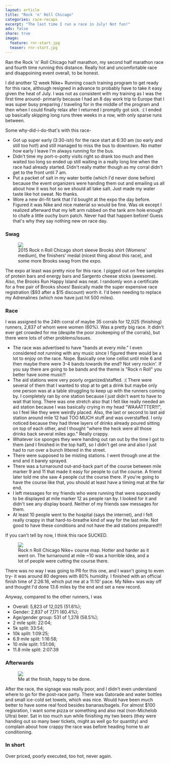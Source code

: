 ```yaml
---
layout: article
title: "Rock 'n' Roll Chicago"
categories: race-recaps
excerpt: "The last time I run a race in July! Not fun!"
ads: false
share: true
image:
  feature: rnr-start.jpg
  teaser: rnr-start.jpg
---
```


Ran the Rock 'n' Roll Chicago half marathon, my second half marathon race and fourth time running this distance. Really hot and uncomfortable race and disappoining event overall, to be honest.
 
I did another 12 week Nike+ Running coach training program to get ready for this race, although resigned in advance to probably have to take it easy given the heat of July.  I was not as consistent with my training as I was the first time around- primarily because I had an 8 day work trip to Europe that I was super busy preparing / traveling for in the middle of the program and then when I could finally relax afer I returned I promptly got sick.  :(  I ended up basically skipping long runs three weeks in a row, with only sparse runs between.

 
Some why-did-i-do-that's with this race-

* Got up super early (3:30-ish) for the race start at 6:30 am (so early and still too hot!) and still managed to miss the bus to downtown. No matter how early I leave I'm always running for the bus. 
* Didn't time my port-o-potty visits right so drank too much and then waited too long so ended up still waiting in a really long line when the race had already started.  Didn't really matter though as my corral didn't get to the front until 7 am.
* Put a packet of salt in my water bottle (which I'd never done before) because the event organizers were handing them out and emailing us all about how it was hot so we should all take salt.  Just made my water taste like hot sweat.  No thanks.
* Wore a new dri-fit tank that I'd bought at the expo the day before. Figured it was Nike and nice material so would be fine.  Was ok except I realized afterward that my left arm rubbed on the tank arm hole enough to chafe a little ouchy burn patch.  Never had that happen before!  Guess that's why they say nothing new on race day. 

### Swag

<figure class="half">
        <img src="{{ site.url }}/images/rnr-swag.jpg">
        <figcaption>2015 Rock n Roll Chicago short sleeve Brooks shirt (Womens' medium), the finishers' medal (nicest thing about this race), and some more Brooks swag from the expo.</figcaption>
</figure>

The expo at least was pretty nice for this race.  I pigged out on free samples of protein bars and energy bars and Sargento cheese sticks (awesome).  Also, the Brooks Run Happy Island was neat.  I randomly won a certificate for a free pair of Brooks shoes!  Basically made the super expensive race registration ($93 after a $15 discount) worth it.  I'd been needing to replace my Adrenalines (which now have just hit 500 miles).  
 
### Race
I was assigned to the 24th corral of maybe 35 corrals for 12,025 (finishing) runners, 2,837 of whom were women (60%). Was a pretty big race.  It didn't ever get crowded for me (despite the poor zookeeping of the corrals), but there were lots of other problems/issues.

* The race was advertised to have "bands at every mile."  I even considered not running with any music since I figured there would be a lot to enjoy on the race.  Nope.  Basically one lone cellist until mile 6 and then maybe there were 3-4 bands towards the end?  Not very rockin'.  If you say there are going to be bands and the theme is "Rock n Roll" you better have some music!!
* The aid stations were very poorly organized/staffed.  :(  There were several of them that I wanted to stop at to get a drink but maybe only one person was at a table struggling to keep up with the runners coming by.  I completely ran by one station because I just didn't want to have to wait that long.  There was one stretch also that I felt like really needed an aid station because I was basically crying in my head "WAAATTTER!!!", so I feel like they were weirdly placed.  Also, the last or second to last aid station around mile 12 had TOO MUCH stuff and was overstaffed.  I only noticed because they had three layers of drinks already poured sitting on top of each other, and I thought "where the heck were all those drinks back several miles ago."  Really crappy.
* Whatever ice sponges they were handing out ran out by the time I got to them (and I finished in the top half), so I didn't get one and also I just had to run over a bunch littered in the street.
* There were supposed to be misting stations.  I went through one at the end and it barely sprayed.
* There was a turnaround out-and-back part of the course between mile marker 9 and 11 that made it easy for people to cut the course.  A friend later told me she saw 4 people cut the course there.  If you're going to have the course like that, you should at least have a timing mat at the far end.
* I left messages for my friends who were running that were supposedly to be displayed at mile marker 12 as people ran by.  I looked for it and didn't see any display board.  Neither of my friends saw messages for them.
* At least 10 people went to the hospital (says the internet), and I felt really crappy in that hard-to-breathe kind of way for the last mile.  Not good to have these conditions and not have the aid stations prepared!!!

If you can't tell by now, I think this race SUCKED.

<figure>
        <img src="{{ site.url }}/images/rnr-course.jpg">
        <figcaption>Rock n Roll Chicago Nike+ course map. Hotter and harder as it went on.  The turnaround at mile ~10 was a horrible idea, and a lot of people were cutting the course there.</figcaption>
</figure>

There was no way I was going to PR for this one, and I wasn't going to even try- it was around 80 degrees with 80% humidity. 
I finished with an official finish time of 2:26:16, which put me at a 11:10' pace.  My Nike+ was way off and thought I'd done 13.6 miles by the end and set a new record.

Anyway, compared to the other runners, I was

* Overall: 5,823 of 12,025 (51.6%); 
* Gender: 2,837 of 7,171 (60.4%); 
* Age/gender group: 531 of 1,278 (58.5%); 
* 2 mile split: 22:04; 
* 5k split: 33:54; 
* 10k split: 1:09:25; 
* 6.9 mile split: 1:16:58; 
* 10 mile split: 1:51:06; 
* 11.8 mile split: 2:07:39

### Afterwards

<figure class="half">
        <img src="{{ site.url }}/images/rnr-finish.jpg">
        <figcaption>Me at the finish, happy to be done.</figcaption>
</figure>


After the race, the signage was really poor, and I didn't even understand where to go for the post-race party.  There was Gatorade and water bottles and small ice-cold set towels, which was nice.  Would have been much better to have some real food besides bananas/bagels.  For almost $100 regisration, I want some pizza or something and also real (non-Michelob Ultra) beer.  Sat in too much sun while finishing my two beers (they were handing out so many beer tickets, might as well go for quantity) and complain about how crappy the race was before heading home to air conditioning. 

### In short
Over priced, poorly executed, too hot, never again.  

